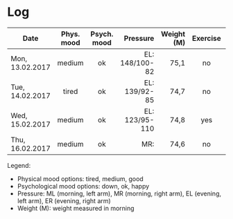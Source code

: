 # Log

| Date            | Phys. mood | Psych. mood | Pressure       | Weight (M) | Exercise | Sugar | Note          |
|-----------------|:----------:|:-----------:|---------------:|-----------:|:--------:|:-----:|---------------|
| Mon, 13.02.2017 |   medium   |     ok      | EL: 148/100-82 |    75,1    |    no    |  no   | sugar desire  |
| Tue, 14.02.2017 |   tired    |     ok      | EL: 139/92-85  |    74,7    |    no    |  no   | sugar desire  |
| Wed, 15.02.2017 |   medium   |     ok      | EL: 123/95-110 |    74,8    |    yes   |  no   |               |
| Thu, 16.02.2017 |   medium   |     ok      | MR:            |    74,6    |    no    |  no   |               |

Legend:

- Physical mood options: tired, medium, good
- Psychological mood options: down, ok, happy
- Pressure: ML (morning, left arm), MR (morning, right arm), EL (evening, left arm), ER (evening, right arm)
- Weight (M): weight measured in morning